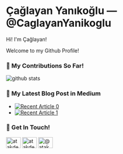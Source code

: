 # Çağlayan Yanıkoğlu &mdash; @CaglayanYanikoglu

Hi! I'm Çağlayan!

Welcome to my Github Profile!

### 🌱 My Contributions So Far!
![github stats](https://github-readme-stats.vercel.app/api?username=CaglayanYanikoglu&show_icons=true)

### 📝 My Latest Blog Post in Medium
- <a target="_blank" href="https://medium.com/@caglayanyanikoglu/react-performance-improvements-356f81b1904f"><img src="https://medium.com/@caglayanyanikoglu/react-performance-improvements-356f81b1904f" alt="Recent Article 0"></a>
- <a target="_blank" href="https://medium.com/@caglayanyanikoglu/vs-code-extension-to-generate-ai-driven-alt-texts-for-images-14abebbe3d82"><img src="https://medium.com/@caglayanyanikoglu/vs-code-extension-to-generate-ai-driven-alt-texts-for-images-14abebbe3d82" alt="Recent Article 1"></a>

### 📮 Get In Touch!
<p align="left">
<a href="https://codepen.io/caglayanyanikoglu" target="_blank"><img align="center" src="https://raw.githubusercontent.com/rahuldkjain/github-profile-readme-generator/master/src/images/icons/Social/codepen.svg" alt="atakde" height="30" width="40" /></a>
<a href="https://twitter.com/caglayanDev" target="_blank"><img align="center" src="https://raw.githubusercontent.com/rahuldkjain/github-profile-readme-generator/master/src/images/icons/Social/twitter.svg" alt="atakde" height="30" width="40" /></a>
<a href="https://medium.com/@caglayanyanikoglu" target="_blank"><img align="center" src="https://raw.githubusercontent.com/rahuldkjain/github-profile-readme-generator/master/src/images/icons/Social/medium.svg" alt="@atakde" height="30" width="40" /></a>
</p>